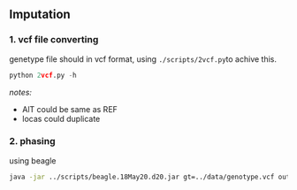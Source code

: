 ## Imputation

### 1. vcf file converting

genetype file should in vcf format, using ```./scripts/2vcf.py```to achive this.

```python
python 2vcf.py -h
```

*notes:* 

* AlT could be same as REF
* locas could duplicate

### 2. phasing

using beagle

```bash
java -jar ../scripts/beagle.18May20.d20.jar gt=../data/genotype.vcf out=../data/genotype.gt
```

